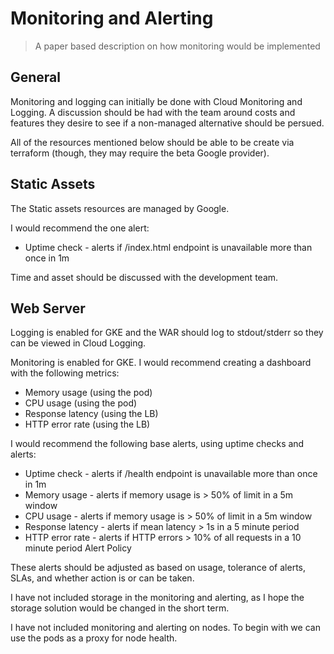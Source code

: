 # Monitoring and Alerting

> A paper based description on how monitoring would be implemented

## General

Monitoring and logging can initially be done with Cloud Monitoring and Logging. A discussion should be had with the team around costs and features they desire to see if a non-managed alternative should be persued. 

All of the resources mentioned below should be able to be create via terraform (though, they may require the beta Google provider).

## Static Assets

The Static assets resources are managed by Google. 

I would recommend the one alert:
- Uptime check - alerts if /index.html endpoint is unavailable more than once in 1m

Time and asset should be discussed with the development team.

## Web Server

Logging is enabled for GKE and the WAR should log to stdout/stderr so they can be viewed in Cloud Logging.

Monitoring is enabled for GKE. I would recommend creating a dashboard with the following metrics:
- Memory usage (using the pod)
- CPU usage (using the pod)
- Response latency (using the LB)
- HTTP error rate (using the LB)

I would recommend the following base alerts, using uptime checks and alerts:
- Uptime check - alerts if /health endpoint is unavailable more than once in 1m
- Memory usage - alerts if memory usage is > 50% of limit in a 5m window
- CPU usage - alerts if memory usage is > 50% of limit in a 5m window
- Response latency - alerts if mean latency > 1s in a 5 minute period
- HTTP error rate - alerts if HTTP errors > 10% of all requests in a 10 minute period Alert Policy

These alerts should be adjusted as based on usage, tolerance of alerts, SLAs, and whether action is or can be taken.

I have not included storage in the monitoring and alerting, as I hope the storage solution would be changed in the short term. 

I have not included monitoring and alerting on nodes. To begin with we can use the pods as a proxy for node health.